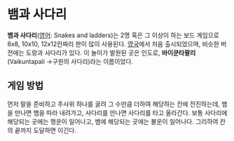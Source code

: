 

# 뱀과 사다리

**뱀과 사다리**([영어](https://ko.wikipedia.org/wiki/%EC%98%81%EC%96%B4): Snakes and ladders)는 2명 혹은 그 이상이 하는 보드 게임으로 8x8, 10x10, 12x12칸짜리 판이 많이 사용된다. [영국](https://ko.wikipedia.org/wiki/%EC%98%81%EA%B5%AD)에서 처음 출시되었으며, 비슷한 버전에는 도랑과 사다리가 있다. 이 놀이가 발원된 곳은 인도로, **바이쿤타팔리**(Vaikuntapali →구원의 사다리)라는 이름이었다.

## 게임 방법

먼저 말을 준비하고 주사위 하나를 굴려 그 수만큼 더하여 해당하는 칸에 전진하는데, 뱀을 만나면 뱀을 따라 내려가고, 사다리를 만나면 사다리를 타고 올라간다. 보통 사다리에 해당되는 곳에는 행운이 일어나고, 뱀에 해당되는 곳에는 불운이 일어나다. 그리하여 칸의 끝까지 도달하면 이긴다.